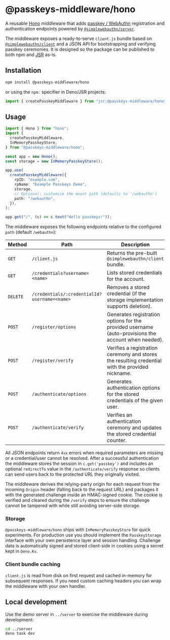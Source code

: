 # @passkeys-middleware/hono

A reusable [Hono](https://hono.dev/) middleware that adds
[passkey / WebAuthn](https://passkeys.dev/) registration and authentication
endpoints powered by
[`@simplewebauthn/server`](https://github.com/MasterKale/SimpleWebAuthn).

The middleware exposes a ready-to-serve `client.js` bundle based on
[`@simplewebauthn/client`](https://github.com/MasterKale/SimpleWebAuthn/tree/master/packages/client)
and a JSON API for bootstrapping and verifying passkey ceremonies. It is
designed so the package can be published to both npm and [JSR](https://jsr.io/)
as-is.

## Installation

```bash
npm install @passkeys-middleware/hono
```

or using the `npm:` specifier in Deno/JSR projects:

```ts
import { createPasskeyMiddleware } from "jsr:@passkeys-middleware/hono";
```

## Usage

```ts
import { Hono } from "hono";
import {
  createPasskeyMiddleware,
  InMemoryPasskeyStore,
} from "@passkeys-middleware/hono";

const app = new Hono();
const storage = new InMemoryPasskeyStore();

app.use(
  createPasskeyMiddleware({
    rpID: "example.com",
    rpName: "Example Passkeys Demo",
    storage,
    // Optional: customise the mount path (defaults to '/webauthn')
    path: "/webauthn",
  }),
);

app.get("/", (c) => c.text("Hello passkeys!"));
```

The middleware exposes the following endpoints relative to the configured `path`
(default `/webauthn`):

| Method   | Path                                         | Description                                                                                         |
| -------- | -------------------------------------------- | --------------------------------------------------------------------------------------------------- |
| `GET`    | `/client.js`                                 | Returns the pre-built `@simplewebauthn/client` bundle.                                              |
| `GET`    | `/credentials?username=<name>`               | Lists stored credentials for the account.                                                           |
| `DELETE` | `/credentials/:credentialId?username=<name>` | Removes a stored credential (if the storage implementation supports deletion).                      |
| `POST`   | `/register/options`                          | Generates registration options for the provided username (auto-provisions the account when needed). |
| `POST`   | `/register/verify`                           | Verifies a registration ceremony and stores the resulting credential with the provided nickname.    |
| `POST`   | `/authenticate/options`                      | Generates authentication options for the stored credentials of the given user.                      |
| `POST`   | `/authenticate/verify`                       | Verifies an authentication ceremony and updates the stored credential counter.                      |

All JSON endpoints return `4xx` errors when required parameters are missing or a
credential/user cannot be resolved. After a successful authentication the
middleware stores the session in `c.get('passkey')` and includes an optional
`redirectTo` value in the `/authenticate/verify` response so clients can send
users back to the protected URL they originally visited.

The middleware derives the relying-party origin for each request from the
incoming `Origin` header (falling back to the request URL) and packages it with
the generated challenge inside an HMAC-signed cookie. The cookie is verified
and cleared during the `/verify` steps to ensure the challenge cannot be
tampered with while still avoiding server-side storage.

### Storage

`@passkeys-middleware/hono` ships with `InMemoryPasskeyStore` for quick
experiments. For production use you should implement the `PasskeyStorage`
interface with your own persistence layer and session handling. Challenge data
is automatically signed and stored client-side in cookies using a secret kept in
`Deno.Kv`.

### Client bundle caching

`client.js` is read from disk on first request and cached in-memory for
subsequent responses. If you need custom caching headers you can wrap the
middleware with your own handler.

## Local development

Use the demo server in `../server` to exercise the middleware during
development:

```bash
cd ../server
deno task dev
```
